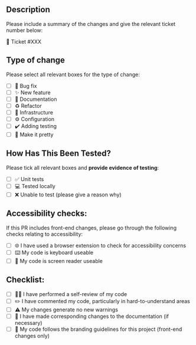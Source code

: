 ## Description

Please include a summary of the changes and give the relevant ticket number below:

:ticket: Ticket #XXX

## Type of change

Please select all relevant boxes for the type of change:

- [ ] :bug: Bug fix
- [ ] :sparkles: New feature
- [ ] :memo: Documentation
- [ ] :recycle: Refactor
- [ ] :construction_worker: Infrastructure
- [ ] :gear: Configuration
- [ ] :heavy_check_mark: Adding testing
- [ ] :rainbow: Make it pretty

## How Has This Been Tested?

Please tick all relevant boxes and **provide evidence of testing**:

- [ ] :white_check_mark: Unit tests
- [ ] :computer: Tested locally
- [ ] :x: Unable to test (please give a reason why)

## Accessibility checks:

If this PR includes front-end changes, please go through the following checks relating to accessibility:

- [ ] :globe_with_meridians: I have used a browser extension to check for accessibility concerns
- [ ] :keyboard: My code is keyboard useable
- [ ] :speech_balloon: My code is screen reader useable

## Checklist:

- [ ] :man_technologist: I have performed a self-review of my code
- [ ] :pencil2: I have commented my code, particularly in hard-to-understand areas
- [ ] :warning: My changes generate no new warnings
- [ ] :memo: I have made corresponding changes to the documentation (if necessary)
- [ ] :art: My code follows the branding guidelines for this project (front-end changes only)

